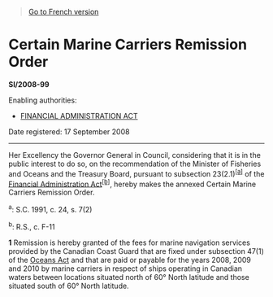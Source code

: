 > [Go to French version](/fr/Règlements/Textes%20réglementaires/2008/99.md)

# Certain Marine Carriers Remission Order

**SI/2008-99**

Enabling authorities: 
- [FINANCIAL ADMINISTRATION ACT](/en/Acts/Revised%20Statutes%20of%20Canada/F/F-11.md)

Date registered: 17 September 2008

----------

Her Excellency the Governor General in Council, considering that it is in the public interest to do so, on the recommendation of the Minister of Fisheries and Oceans and the Treasury Board, pursuant to subsection 23(2.1)<sup><a href='#fn_2412_hq_4561'>[a]</a></sup> of the [Financial Administration Act](/en/Acts/Revised%20Statutes%20of%20Canada/F/F-11.md)<sup><a href='#fn_610991-E_hq_4570'>[b]</a></sup>, hereby makes the annexed Certain Marine Carriers Remission Order.

<a name='fn_2412_hq_4561'><sup>a</sup></a>: S.C. 1991, c. 24, s. 7(2)<br />

<a name='fn_610991-E_hq_4570'><sup>b</sup></a>: R.S., c. F-11<br />



**1** Remission is hereby granted of the fees for marine navigation services provided by the Canadian Coast Guard that are fixed under subsection 47(1) of the [Oceans Act](/en/Acts/Statutes%20of%20Canada/1996/c.%2031.md) and that are paid or payable for the years 2008, 2009 and 2010 by marine carriers in respect of ships operating in Canadian waters between locations situated north of 60° North latitude and those situated south of 60° North latitude.



